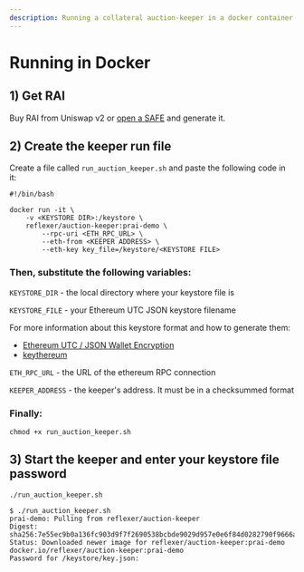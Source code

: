 ```yaml
---
description: Running a collateral auction-keeper in a docker container.
---
```


# Running in Docker

## 1\) Get RAI

Buy RAI from Uniswap v2 or [open a SAFE](https://app.gitbook.com/@reflexer-labs/s/geb/pyflex/safe-management/opening-a-safe) and generate it.

## 2\) Create the keeper run file

Create a file called `run_auction_keeper.sh` and paste the following code in it:

```text
#!/bin/bash

docker run -it \
    -v <KEYSTORE DIR>:/keystore \
    reflexer/auction-keeper:prai-demo \
        --rpc-uri <ETH_RPC_URL> \
        --eth-from <KEEPER ADDRESS> \
        --eth-key key_file=/keystore/<KEYSTORE FILE>
```

### Then, substitute the following variables:

`KEYSTORE_DIR` - the local directory where your keystore file is

`KEYSTORE_FILE` - your Ethereum UTC JSON keystore filename

For more information about this keystore format and how to generate them:

* [Ethereum UTC / JSON Wallet Encryption](https://wizardforcel.gitbooks.io/practical-cryptography-for-developers-book/content/symmetric-key-ciphers/ethereum-wallet-encryption.html)
* [keythereum](https://github.com/ethereumjs/keythereum)

`ETH_RPC_URL` - the URL of the ethereum RPC connection

`KEEPER_ADDRESS` - the keeper's address. It must be in a checksummed format

### Finally:

`chmod +x run_auction_keeper.sh`

## 3\) Start the keeper and enter your keystore file password

`./run_auction_keeper.sh`

```text
$ ./run_auction_keeper.sh
prai-demo: Pulling from reflexer/auction-keeper
Digest: sha256:7e55ec9b0a136fc903d9f7f2690538bcbde9029d957e0e6f84d0282790f9666a
Status: Downloaded newer image for reflexer/auction-keeper:prai-demo
docker.io/reflexer/auction-keeper:prai-demo
Password for /keystore/key.json:
```

